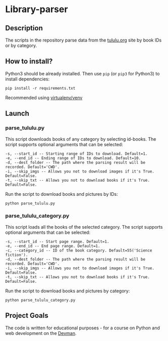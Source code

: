 # Library-parser #

## Description ##

The scripts in the repository parse data from the [tululu.org](https://tululu.org/) site by book IDs or by category.

## How to install? ##

Python3 should be already installed. 
Then use `pip` (or `pip3` for Python3) to install dependencies:

```commandline
pip install -r requirements.txt
```

Recommended using [virtualenv/venv](https://docs.python.org/3/library/venv.html)

## Launch ##
### parse_tululu.py ###
This script downloads books of any category by selecting id-books.
The script supports optional arguments that can be selected:

```commandline
-s, --start_id -- Starting range of IDs to download. Default=1.
-e, --end_id -- Ending range of IDs to download. Default=10.
-d, --dest_folder -- The path where the parsing result will be recorded. Default='CWD'.
-i, --skip_imgs -- Allows you not to download images if it's True. Default=False.
-t, --skip_txt -- Allows you not to download books if it's True. Default=False.
```

Run the script to download books and pictures by IDs:
  ```commandline
  python parse_tululu.py
  ```

### parse_tululu_category.py ###
This script loads all the books of the selected category.
The script supports optional arguments that can be selected:

```commandline
-s, --start_id -- Start page range. Default=1.
-e, --end_id -- End page range. Default=1.
-c, --category_id -- ID of the book category. Default=55('Science fiction').
-d, --dest_folder -- The path where the parsing result will be recorded. Default='CWD'.
-i, --skip_imgs -- Allows you not to download images if it's True. Default=False.
-t, --skip_txt -- Allows you not to download books if it's True. Default=False.

```
Run the script to download books and pictures by category:
  ```commandline
  python parse_tululu_category.py
  ```

## Project Goals ##

The code is written for educational purposes - for a course on Python and web development on the [Devman](https://dvmn.org).
